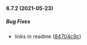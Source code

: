 #### 6.7.2 (2021-05-23)

##### Bug Fixes

*  links in readme ([84704c9c](https://github.com/IgorSzyporyn/storybook-facelift/commit/84704c9cfe3efca152bf0ae580e242eb12b982b7))

